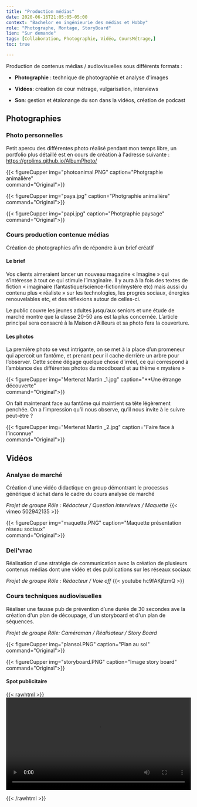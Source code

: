 ```yaml
---
title: "Production médias"
date: 2020-06-16T21:05:05-05:00
context: "Bachelor en ingénieurie des médias et Hobby"
role: "Photographe, Montage, StoryBoard"
lien: "Sur demande"
tags: [Collaboration, Photographie, Vidéo, CoursMétrage,]
toc: true

---
```

Production de contenus médias / audiovisuelles sous différents formats : 


* **Photographie** : technique de photographie et analyse d'images

* **Vidéos**: création de cour métrage, vulgarisation, interviews

* **Son**: gestion et étalonange du son dans la vidéos, création de podcast


## Photographies

### Photo personnelles

Petit apercu des différentes photo réalisé pendant mon temps libre, un portfolio plus détaillé est en cours de création à l'adresse suivante : https://grolims.github.io/AlbumPhoto/

 {{< figureCupper
img="photoanimal.PNG" 
caption="Photgraphie animalière"  
command="Original">}}


 {{< figureCupper
img="paya.jpg" 
caption="Photgraphie animalière"  
command="Original">}}


 {{< figureCupper
img="papi.jpg" 
caption="Photgraphie paysage"  
command="Original">}}

### Cours production contenue médias
Création de photographies afin de répondre à un brief créatif

#### Le brief

Vos clients aimeraient lancer un nouveau magazine « Imagine » qui s’intéresse à tout ce qui stimule l’imaginaire. Il y aura à la fois des textes de fiction « imaginaire (fantastique/science-fiction/mystère etc) mais aussi du contenu plus « réaliste » sur les technologies, les progrès sociaux, énergies renouvelables etc, et des réflexions autour de celles-ci. 

Le public couvre les jeunes adultes jusqu’aux seniors et une étude de marché montre que la classe 20-50 ans est la plus concernée. L’article principal sera consacré à la Maison d’Ailleurs et sa photo fera la couverture.

#### Les photos
La première photo se veut intrigante, on se met à la place d’un promeneur
qui apercoit un fantôme, et prenant peur il cache derrière un
arbre pour l’observer. Cette scène dégage quelque chose d’irréel, ce
qui correspond à l’ambiance des différentes photos du moodboard et
au thème « mystère »

 {{< figureCupper
img="Mertenat Martin _1.jpg" 
caption="**Une étrange découverte"  
command="Original">}}

On fait maintenant face au fantôme qui maintient sa tête légèrement
penchée. On a l’impression qu’il nous observe, qu’il nous invite à le
suivre peut-être ?

 {{< figureCupper
img="Mertenat Martin _2.jpg" 
caption="Faire face à l’inconnue"  
command="Original">}}


## Vidéos 
### Analyse de marché
Création d'une vidéo didactique en group démontrant le processus générique d'achat dans le cadre du cours analyse de marché

*Projet de groupe*
*Rôle : Rédacteur / Question interviews / Maquette*
{{< vimeo 502942135 >}}

 {{< figureCupper
img="maquette.PNG" 
caption="Maquette présentation réseau sociaux"  
command="Original">}}


### Deli'vrac
Réalisation d'une stratégie de communication avec la création de plusieurs contenus médias dont une vidéo et des publications sur les réseaux sociaux


*Projet de groupe*
*Rôle : Rédacteur / Voie off*
{{< youtube hc9fAKjfzmQ >}}


### Cours techniques audiovisuelles
Réaliser une fausse pub de prévention d’une durée de 30 secondes ave la création d'un plan de découpage, d'un storyboard et d'un plan de séquences.

*Projet de groupe*
*Rôle: Caméraman / Réalisateur / Story Board*

 {{< figureCupper
img="plansol.PNG" 
caption="Plan au sol"  
command="Original">}}

{{< figureCupper
img="storyboard.PNG" 
caption="Image story board"  
command="Original">}}

#### Spot publicitaire
{{< rawhtml >}} 
<video width=100% controls autoplay>
    <source src="static\TECHAV20_B7_consommation.mp4" type="video/webm">
    Your browser does not support the video tag.  
</video>

{{< /rawhtml >}}


